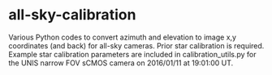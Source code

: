 # all-sky-calibration
Various Python codes to convert azimuth and elevation to image x,y coordinates (and back) for all-sky cameras. Prior star calibration is required. Example star calibration parameters are included in calibration_utils.py for the UNIS narrow FOV sCMOS camera on 2016/01/11 at 19:01:00 UT.
